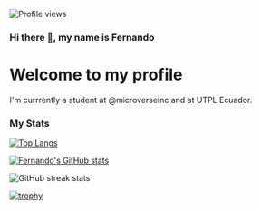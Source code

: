 ![Profile views](https://gpvc.arturio.dev/fasaldana)

### Hi there 👋, my name is Fernando
# Welcome to my profile
I'm currrently a student at @microverseinc and at UTPL Ecuador.

### My Stats
[![Top Langs](https://github-readme-stats.vercel.app/api/top-langs/?username=fasaldana&theme=dark&layout=compact)](https://github.com/fasaldana/github-readme-stats)

[![Fernando's GitHub stats](https://github-readme-stats.vercel.app/api?username=fasaldana&show_icons=true&theme=dark)](https://github.com/fasaldana/github-readme-stats) 

![GitHub streak stats](https://github-readme-streak-stats.herokuapp.com/?user=fasaldana&theme=dark)    

[![trophy](https://github-profile-trophy.vercel.app/?username=fasaldana)](https://github.com/ryo-ma/github-profile-trophy)
